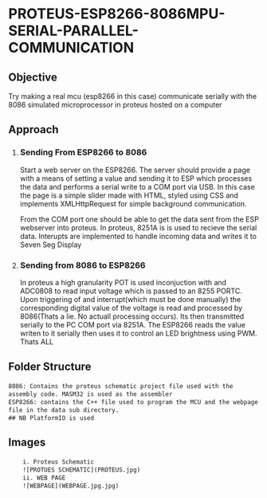 # PROTEUS-ESP8266-8086MPU-SERIAL-PARALLEL-COMMUNICATION
## Objective
Try making a real mcu (esp8266 in this case) communicate serially with the 8086 simulated microprocessor in proteus hosted on a computer

## Approach
1. ### Sending From ESP8266 to 8086
    Start a web server on the ESP8266. The server should provide a page with a means of setting a value and sending it to ESP which processes the data and performs a serial write to a COM port via USB. In this case the page is a simple slider made with HTML, styled using CSS and implements XMLHttpRequest for simple background communication.

    From the COM port one should be able to get the data sent from the ESP webserver into proteus. In proteus, 8251A is is used to recieve the serial data. Interupts are implemented to handle incoming data and writes it to Seven Seg Display
2. ### Sending from 8086 to ESP8266
   In proteus a high granularity POT is used inconjuction with and ADC0808 to read input voltage which is passed to an 8255 PORTC. Upon triggering of and interrupt(which must be done manually) the corresponding digital value of the voltage is read and processed by 8086(Thats a lie. No actuall processing occurs). Its then transmitted serially to the PC COM port via 8251A. The ESP8266 reads the value writen to it serially then uses it to control an LED brightness using PWM.
Thats ALL

## Folder Structure
    8086: Contains the proteus schematic project file used with the assembly code. MASM32 is used as the assembler
    ESP8266: contains the C++ file used to program the MCU and the webpage file in the data sub directory.
    ## NB PlatformIO is used
## Images
        i. Proteus Schematic
        ![PROTUES SCHEMATIC](PROTEUS.jpg)
        ii. WEB PAGE
        ![WEBPAGE](WEBPAGE.jpg.jpg)